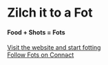 # Zilch it to a Fot
#### Food + Shots = Fots

<a href="https://lb123658.github.io/Fots/">Visit the website and start fotting</a>
<br>
<a href="https://lb123658.github.io/Connect/users/thisisfots">Follow Fots on Connәct</a>
